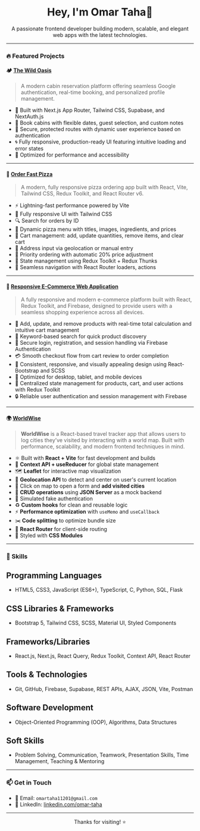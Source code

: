 <h1 align="center">Hey, I'm Omar Taha👋</h1>

<p align="center">
  A passionate frontend developer building modern, scalable, and elegant web apps with the latest technologies.
</p>

---

### 🔥 Featured Projects

#### 🏕️ [The Wild Oasis](https://github.com/Omar-tahaaa/the-wild-oasis-website)
> A modern cabin reservation platform offering seamless Google authentication, real-time booking, and personalized profile management.

- 🌿 Built with Next.js App Router, Tailwind CSS, Supabase, and NextAuth.js  
- 📅 Book cabins with flexible dates, guest selection, and custom notes  
- 🔐 Secure, protected routes with dynamic user experience based on authentication  
- 🌀 Fully responsive, production-ready UI featuring intuitive loading and error states  
- 🚀 Optimized for performance and accessibility

---

#### 🍕 [Order Fast Pizza](https://github.com/Omar-tahaaa/order-fast-pizza)
> A modern, fully responsive pizza ordering app built with React, Vite, Tailwind CSS, Redux Toolkit, and React Router v6.

- ⚡ Lightning-fast performance powered by Vite
- 📱 Fully responsive UI with Tailwind CSS
- 🔍 Search for orders by ID
- 📝 Dynamic pizza menu with titles, images, ingredients, and prices
- 🛒 Cart management: add, update quantities, remove items, and clear cart
- 📍 Address input via geolocation or manual entry
- 🚚 Priority ordering with automatic 20% price adjustment
- 🧠 State management using Redux Toolkit + Redux Thunks
- 🧭 Seamless navigation with React Router loaders, actions

---

#### 🛒 [Responsive E-Commerce Web Application](https://github.com/Omar-tahaaa/shop-Ecommerce-app)
> A fully responsive and modern e-commerce platform built with React, Redux Toolkit, and Firebase, designed to provide users with a seamless shopping experience across all devices.

- 🛒 Add, update, and remove products with real-time total calculation and intuitive cart management
- 🔎 Keyword-based search for quick product discovery
- 🔐 Secure login, registration, and session handling via Firebase Authentication
- 💳 Smooth checkout flow from cart review to order completion
- 🎨 Consistent, responsive, and visually appealing design using React-Bootstrap and SCSS
- 📱 Optimized for desktop, tablet, and mobile devices
- 🧠 Centralized state management for products, cart, and user actions with Redux Toolkit
- 🔒 Reliable user authentication and session management with Firebase

---
#### 🌍 [WorldWise](https://github.com/Omar-tahaaa/Worldwise)
> **WorldWise** is a React-based travel tracker app that allows users to log cities they’ve visited by interacting with a world map. Built with performance, scalability, and modern frontend techniques in mind.

- ⚛️ Built with **React + Vite** for fast development and builds
- 🧠 **Context API + useReducer** for global state management
- 🗺️ **Leaflet** for interactive map visualization
- 📍 **Geolocation API** to detect and center on user's current location
- 📝 Click on map to open a form and **add visited cities**
- 🔄 **CRUD operations** using **JSON Server** as a mock backend
- 🔐 Simulated fake authentication
- ♻️ **Custom hooks** for clean and reusable logic
- ⚡ **Performance optimization** with `useMemo` and `useCallback`
- ✂️ **Code splitting** to optimize bundle size
- 🧭 **React Router** for client-side routing
- 🎨 Styled with **CSS Modules**

---

### 🧰 Skills

 ## Programming Languages
 - HTML5, CSS3, JavaScript (ES6+), TypeScript, C, Python, SQL, Flask
  ## CSS Libraries & Frameworks
 - Bootstrap 5, Tailwind CSS, SCSS, Material UI, Styled Components
  ## Frameworks/Libraries
 - React.js, Next.js, React Query, Redux Toolkit, Context API, React Router
  ## Tools & Technologies
 - Git, GitHub, Firebase, Supabase, REST APIs, AJAX, JSON, Vite, Postman
  ## Software Development
 - Object-Oriented Programming (OOP), Algorithms, Data Structures
  ## Soft Skills
 - Problem Solving, Communication, Teamwork, Presentation Skills, Time Management, Teaching & Mentoring

---



### 📫 Get in Touch

- 📧 Email: `omartaha11201@gmail.com`
- 💼 LinkedIn: [linkedin.com/omar-taha](https://www.linkedin.com/in/omar-taha-0382a8275/)

---

<p align="center">
  Thanks for visiting! ⭐️
</p>


